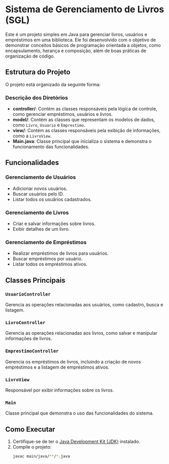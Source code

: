 # Sistema de Gerenciamento de Livros (SGL)

Este é um projeto simples em Java para gerenciar livros, usuários e empréstimos em uma biblioteca. Ele foi desenvolvido com o objetivo de demonstrar conceitos básicos de programação orientada a objetos, como encapsulamento, herança e composição, além de boas práticas de organização de código.

## Estrutura do Projeto

O projeto está organizado da seguinte forma:

### Descrição dos Diretórios

- **controller/**: Contém as classes responsáveis pela lógica de controle, como gerenciar empréstimos, usuários e livros.
- **model/**: Contém as classes que representam os modelos de dados, como `Livro`, `Usuario` e `Emprestimo`.
- **view/**: Contém as classes responsáveis pela exibição de informações, como a `LivroView`.
- **Main.java**: Classe principal que inicializa o sistema e demonstra o funcionamento das funcionalidades.

## Funcionalidades

### Gerenciamento de Usuários
- Adicionar novos usuários.
- Buscar usuários pelo ID.
- Listar todos os usuários cadastrados.

### Gerenciamento de Livros
- Criar e salvar informações sobre livros.
- Exibir detalhes de um livro.

### Gerenciamento de Empréstimos
- Realizar empréstimos de livros para usuários.
- Buscar empréstimos por usuário.
- Listar todos os empréstimos ativos.

## Classes Principais

### `UsuarioController`
Gerencia as operações relacionadas aos usuários, como cadastro, busca e listagem.

### `LivroController`
Gerencia as operações relacionadas aos livros, como salvar e manipular informações de livros.

### `EmprestimoController`
Gerencia os empréstimos de livros, incluindo a criação de novos empréstimos e a listagem de empréstimos ativos.

### `LivroView`
Responsável por exibir informações sobre os livros.

### `Main`
Classe principal que demonstra o uso das funcionalidades do sistema.

## Como Executar

1. Certifique-se de ter o [Java Development Kit (JDK)](https://www.oracle.com/java/technologies/javase-downloads.html) instalado.
2. Compile o projeto:
   ```bash
   javac main/java/**/*.java
